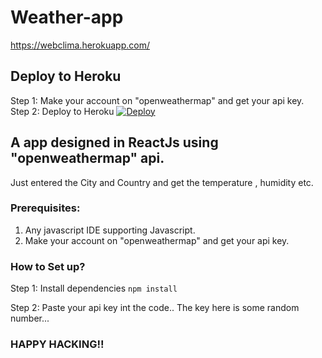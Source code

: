 # Weather-app

https://webclima.herokuapp.com/

## Deploy to Heroku
Step 1: Make your account on "openweathermap" and get your api key.
<br/>
Step 2: Deploy to Heroku
[![Deploy](https://www.herokucdn.com/deploy/button.svg)](https://heroku.com/deploy)

## A app designed in ReactJs using "openweathermap" api.
Just entered the City and Country and get the temperature , humidity etc.

### Prerequisites:
1. Any javascript IDE supporting Javascript.
2. Make your account on "openweathermap" and get your api key.

### How to Set up?
Step 1: Install dependencies 
        ``` npm install ``` <br/>
        
Step 2: Paste your api key int the code.. The key here is some random number...


### HAPPY HACKING!!
